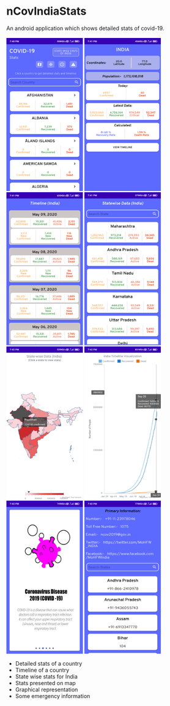 # nCovIndiaStats
An android application which shows detailed stats of covid-19. <br><br>
<img src="https://github.com/akshaysolanki941/nCovIndiaStats/blob/master/screenshots/Screenshot_2020-09-25-19-40-49-831_com.akshay.ncovindiastats.jpg?raw=true" width="200" height="400" />
<img src="https://github.com/akshaysolanki941/nCovIndiaStats/blob/master/screenshots/Screenshot_2020-09-25-19-41-00-346_com.akshay.ncovindiastats.jpg?raw=true" width="200" height="400" />
<img src="https://github.com/akshaysolanki941/nCovIndiaStats/blob/master/screenshots/Screenshot_2020-09-25-19-41-36-903_com.akshay.ncovindiastats.jpg?raw=true" width="200" height="400" />
<img src="https://github.com/akshaysolanki941/nCovIndiaStats/blob/master/screenshots/Screenshot_2020-09-25-19-41-54-944_com.akshay.ncovindiastats.jpg?raw=true" width="200" height="400" />
<img src="https://github.com/akshaysolanki941/nCovIndiaStats/blob/master/screenshots/Screenshot_2020-09-25-19-42-13-585_com.akshay.ncovindiastats.jpg?raw=true" width="200" height="400" />
<img src="https://github.com/akshaysolanki941/nCovIndiaStats/blob/master/screenshots/Screenshot_2020-09-25-19-42-27-984_com.akshay.ncovindiastats.jpg?raw=true" width="200" height="400" />
<img src="https://github.com/akshaysolanki941/nCovIndiaStats/blob/master/screenshots/Screenshot_2020-09-25-19-42-35-751_com.akshay.ncovindiastats.jpg?raw=true" width="200" height="400" />
<img src="https://github.com/akshaysolanki941/nCovIndiaStats/blob/master/screenshots/Screenshot_2020-09-25-19-42-42-921_com.akshay.ncovindiastats.jpg?raw=true" width="200" height="400" />
<br>
- Detailed stats of a country
- Timeline of a country
- State wise stats for India
- Stats presented on map
- Graphical representation
- Some emergency information
